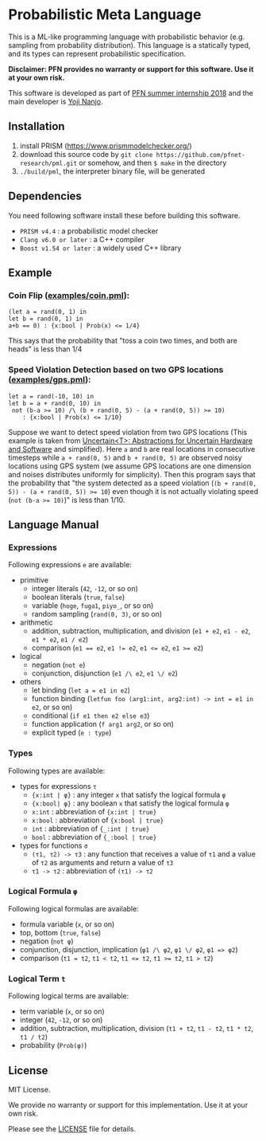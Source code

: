 # Probabilistic Meta Language

  This is a ML-like programming language with probabilistic behavior (e.g. sampling from probability distribution).
This language is a statically typed, and its types can represent probabilistic specification.

**Disclaimer: PFN provides no warranty or support for this software. Use it at your own risk.**

This software is developed as part of [PFN summer internship 2018](https://www.preferred-networks.jp/en/news/internship2018summer) and the main developer is [Yoji Nanjo](https://github.com/akitsu-sanae).

## Installation

1. install PRISM (https://www.prismmodelchecker.org/)
2. download this source code by `git clone https://github.com/pfnet-research/pml.git` or somehow, and then `$ make` in the directory
3. `./build/pml`, the interpreter binary file, will be generated

## Dependencies

  You need following software install these before building this software.

* `PRISM v4.4` : a probabilistic model checker
* `Clang v6.0 or later` : a C++ compiler
* `Boost v1.54 or later` : a widely used C++ library

## Example

### Coin Flip ([examples/coin.pml](examples/coin.pml)):
```
(let a = rand(0, 1) in
let b = rand(0, 1) in
a+b == 0) : {x:bool | Prob(x) <= 1/4}
```

This says that the probability that "toss a coin two times, and both are heads" is less than 1/4

### Speed Violation Detection based on two GPS locations ([examples/gps.pml](examples/gps.pml)):
```
let a = rand(-10, 10) in
let b = a + rand(0, 10) in
 not (b-a >= 10) /\ (b + rand(0, 5) - (a + rand(0, 5)) >= 10)
    : {x:bool | Prob(x) <= 1/10}
```

Suppose we want to detect speed violation from two GPS locations (This example is taken from [Uncertain\<T\>: Abstractions for Uncertain Hardware and Software](https://ieeexplore.ieee.org/document/7106409) and simplified).
Here `a` and `b` are real locations in consecutive timesteps while `a + rand(0, 5)` and `b + rand(0, 5)` are observed noisy locations using GPS system (we assume GPS locations are one dimension and noises distributes uniformly for simplicity).
Then this program says that the probability that "the system detected as a speed violation (`(b + rand(0, 5)) - (a + rand(0, 5)) >= 10`) even though it is not actually violating speed (`not (b-a >= 10)`)" is less than 1/10.

## Language Manual

### Expressions

Following expressions `e` are available:

* primitive
  - integer literals (`42`, `-12`, or so on)
  - boolean literals (`true`, `false`)
  - variable (`hoge`, `fuga1`, `piyo_`, or so on)
  - random sampling (`rand(0, 3)`, or so on)
* arithmetic
  - addition, subtraction, multiplication, and division (`e1 + e2`, `e1 - e2`, `e1 * e2`, `e1 / e2`)
  - comparison (`e1 == e2`, `e1 != e2`, `e1 <= e2`, `e1 >= e2`)
* logical
  - negation (`not e`)
  - conjunction, disjunction (`e1 /\ e2`, `e1 \/ e2`)
* others
  - let binding (`let a = e1 in e2`)
  - function binding (`letfun foo (arg1:int, arg2:int) -> int = e1 in e2`, or so on)
  - conditional (`if e1 then e2 else e3`)
  - function application (`f arg1 arg2`, or so on)
  - explicit typed (`e : type`)

### Types

Following types are available:

* types for expressions `τ`
  - `{x:int | φ}` : any integer `x` that satisfy the logical formula `φ`
  - `{x:bool| φ}` : any boolean `x` that satisfy the logical formula `φ`
  - `x:int` : abbreviation of `{x:int | true}`
  - `x:bool` : abbreviation of `{x:bool | true}`
  - `int` : abbreviation of `{_:int | true}`
  - `bool` : abbreviation of `{_:bool | true}`
* types for functions `σ`
  - `(τ1, τ2) -> τ3` : any function that receives a value of `τ1` and a value of `τ2` as arguments and return a value of `τ3`
  - `τ1 -> τ2` : abbreviation of `(τ1) -> τ2`

### Logical Formula `φ`

Following logical formulas are available:

* formula variable (`x`, or so on)
* top, bottom (`true`, `false`)
* negation (`not φ`)
* conjunction, disjunction, implication (`φ1 /\ φ2`, `φ1 \/ φ2`, `φ1 => φ2`)
* comparison (`t1 = t2`, `t1 < t2`, `t1 <= t2`, `t1 >= t2`, `t1 > t2`)

### Logical Term `t`

Following logical terms are available:

* term variable (`x`, or so on)
* integer (`42`, `-12`, or so on)
* addition, subtraction, multiplication, division (`t1 + t2`, `t1 - t2`, `t1 * t2`, `t1 / t2`)
* probability (`Prob(φ)`)

## License

MIT License.  

We provide no warranty or support for this implementation. Use it at your own risk.

Please see the [LICENSE](./LICENSE) file for details.


